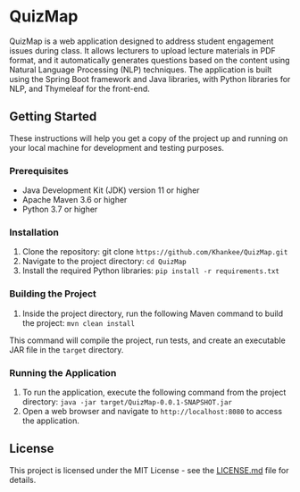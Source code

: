 # QuizMap

QuizMap is a web application designed to address student engagement issues during class. It allows lecturers to upload lecture materials in PDF format, and it automatically generates questions based on the content using Natural Language Processing (NLP) techniques. The application is built using the Spring Boot framework and Java libraries, with Python libraries for NLP, and Thymeleaf for the front-end.

## Getting Started

These instructions will help you get a copy of the project up and running on your local machine for development and testing purposes.

### Prerequisites

- Java Development Kit (JDK) version 11 or higher
- Apache Maven 3.6 or higher
- Python 3.7 or higher

### Installation
1. Clone the repository: git clone `https://github.com/Khankee/QuizMap.git`
2. Navigate to the project directory: `cd QuizMap`
3. Install the required Python libraries: `pip install -r requirements.txt`

### Building the Project

1. Inside the project directory, run the following Maven command to build the project: `mvn clean install`

This command will compile the project, run tests, and create an executable JAR file in the `target` directory.

### Running the Application

1. To run the application, execute the following command from the project directory: `java -jar target/QuizMap-0.0.1-SNAPSHOT.jar`
2. Open a web browser and navigate to `http://localhost:8080` to access the application.

## License

This project is licensed under the MIT License - see the [LICENSE.md](LICENSE.md) file for details.